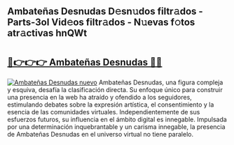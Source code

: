 ## Ambateñas Desnudas D𝚎sn𝚞dos filtr𝚊dos - Parts-3oI Vid𝚎os filtr𝚊dos - N𝚞evas f𝚘tos atr𝚊ctivas hnQWt

# <h2><a href="http://mb4s261.tromn.icu/?c=Ambate%c3%b1as+Desnudas">🔗👉👉👉 Ambateñas Desnudas 🔗🔗</a></h2>

[![Ambateñas Desnudas nuevo](https://i.imgur.com/pEAQMta.gif)](http://mb4s261.tromn.icu/?c=Ambate%c3%b1as+Desnudas)
Ambateñas Desnudas, una figura compleja y esquiva, desafía la clasificación directa. Su enfoque único para construir una presencia en la web ha atraído y ofendido a los seguidores, estimulando debates sobre la expresión artística, el consentimiento y la esencia de las comunidades virtuales. Independientemente de sus esfuerzos futuros, su influencia en el ámbito digital es innegable. Impulsada por una determinación inquebrantable y un carisma innegable, la presencia de Ambateñas Desnudas en el universo virtual no tiene paralelo.
